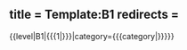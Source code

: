 title = Template:B1
redirects =
---

<includeonly>{{level|B1|{{{1|}}}|category={{{category|}}}}}</includeonly>